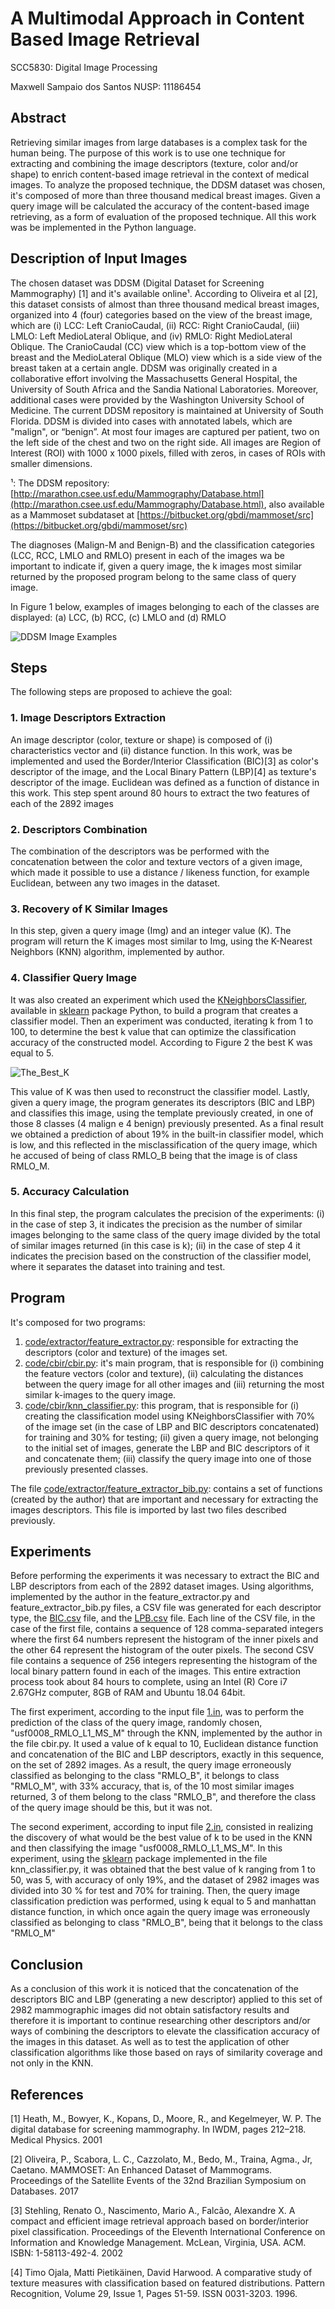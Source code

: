 # A Multimodal Approach in Content Based Image Retrieval

SCC5830: Digital Image Processing

Maxwell Sampaio dos Santos NUSP: 11186454


## Abstract
Retrieving similar images from large databases is a complex task for the human being. The purpose of this work is to use one technique for extracting and combining the image descriptors (texture, color and/or shape) to enrich content-based image retrieval in the context of medical images. To analyze the proposed technique, the DDSM dataset was chosen, it's composed of more than three thousand medical breast images. Given a query image will be calculated the accuracy of the content-based image retrieving, as a form of evaluation of the proposed technique. All this work was be implemented in the Python language.


## Description of Input Images
The chosen dataset was DDSM (Digital Dataset for Screening Mammography) [1] and it's available online¹. According to Oliveira et al [2], this dataset consists of almost than three thousand medical breast images, organized into 4 (four) categories based on the view of the breast image, which are (i) LCC: Left CranioCaudal, (ii) RCC: Right CranioCaudal, (iii) LMLO: Left MedioLateral Oblique, and (iv) RMLO: Right MedioLateral Oblique. The CranioCaudal (CC) view which is a top-bottom view of the breast and the MedioLateral Oblique (MLO) view which is a side view of the breast taken at a certain angle. DDSM was originally created in a collaborative effort involving the Massachusetts General Hospital, the University of South Africa and the Sandia National Laboratories. Moreover, additional cases were provided by the Washington University School of Medicine. The current DDSM repository is maintained at University of South Florida. DDSM is divided into cases with annotated labels, which are "malign", or “benign”. At most four images are captured per patient, two on the left side of the chest and two on the right side. All images are Region of Interest (ROI) with 1000 x 1000 pixels, filled with zeros, in cases of ROIs with smaller dimensions.

¹: The DDSM repository: [http://marathon.csee.usf.edu/Mammography/Database.html](http://marathon.csee.usf.edu/Mammography/Database.html), also available as a Mammoset subdataset at [https://bitbucket.org/gbdi/mammoset/src](https://bitbucket.org/gbdi/mammoset/src)

The diagnoses (Malign-M and Benign-B) and the classification categories (LCC, RCC, LMLO and RMLO) present in each of the images wa be important to indicate if, given a query image, the k images most similar returned by the proposed program belong to the same class of query image.

In Figure 1 below, examples of images belonging to each of the classes are displayed: (a) LCC, (b) RCC, (c) LMLO and (d) RMLO

![DDSM Image Examples](https://github.com/maxssantos/MultimodalApproachCBIR/blob/master/DDSM_Image_Examples.png "DDSM Image Class Examples")

## Steps
The following steps are proposed to achieve the goal:

### 1. Image Descriptors Extraction
An image descriptor (color, texture or shape) is composed of (i) characteristics vector and (ii) distance function. In this work, was be implemented and used the Border/Interior Classification (BIC)[3] as color's descriptor of the image, and the Local Binary Pattern (LBP)[4] as texture's descriptor of the image. Euclidean was defined as a function of distance in this work. This step spent around 80 hours to extract the two features of each of the 2892 images

### 2. Descriptors Combination
The combination of the descriptors was be performed with the concatenation between the color and texture vectors of a given image, which made it possible to use a distance / likeness function, for example Euclidean, between any two images in the dataset.

### 3. Recovery of K Similar Images
In this step, given a query image (Img) and an integer value (K). The program will return the K images most similar to Img, using the K-Nearest Neighbors (KNN) algorithm, implemented by author.

### 4. Classifier Query Image
It was also created an experiment which used the [KNeighborsClassifier](https://scikit-learn.org/stable/modules/generated/sklearn.neighbors.KNeighborsClassifier.html#sklearn.neighbors.KNeighborsClassifier), available in [sklearn](https://scikit-learn.org/stable/modules/classes.html#module-sklearn.neighbors) package Python, to build a program that creates a classifier model. Then an experiment was conducted, iterating k from 1 to 100, to determine the best k value that can optimize the classification accuracy of the constructed model. According to Figure 2 the best K was equal to 5.

![The_Best_K](https://github.com/maxssantos/MultimodalApproachCBIR/blob/master/Figure_2.png "The Best K of KNN Classifier")

This value of K was then used to reconstruct the classifier model. Lastly, given a query image, the program generates its descriptors (BIC and LBP) and classifies this image, using the template previously created, in one of those 8 classes (4 malign e 4 benign) previously presented. As a final result we obtained a prediction of about 19% in the built-in classifier model, which is low, and this reflected in the misclassification of the query image, which he accused of being of class RMLO_B being that the image is of class RMLO_M.

### 5. Accuracy Calculation
In this final step, the program calculates the precision of the experiments: (i) in the case of step 3, it indicates the precision as the number of similar images belonging to the same class of the query image divided by the total of similar images returned (in this case is k); (ii) in the case of step 4 it indicates the precision based on the construction of the classifier model, where it separates the dataset into training and test.


## Program
It's composed for two programs:
1. [code/extractor/feature_extractor.py](https://github.com/maxssantos/MultimodalApproachCBIR/blob/master/code/extractor/feature_extractor.py "Feature Extractor"):  responsible for extracting the descriptors (color and texture) of the images set.
2. [code/cbir/cbir.py](https://github.com/maxssantos/MultimodalApproachCBIR/blob/master/code/cbir/cbir.py "Mammographics CBIR"): it's main program, that is responsible for (i) combining the feature vectors (color and texture), (ii) calculating the distances between the query image for all other images and (iii) returning the most similar k-images to the query image.
3. [code/cbir/knn_classifier.py](https://github.com/maxssantos/MultimodalApproachCBIR/blob/master/code/cbir/knn_classifier.py "Mammographics CBIR KNN"): this program, that is responsible for (i) creating the classification model using KNeighborsClassifier with 70% of the image set (in the case of LBP and BIC descriptors concatenated) for training and 30% for testing; (ii) given a query image, not belonging to the initial set of images, generate the LBP and BIC descriptors of it and concatenate them; (iii) classify the query image into one of those previously presented classes.


The file [code/extractor/feature_extractor_bib.py](https://github.com/maxssantos/MultimodalApproachCBIR/blob/master/code/extractor/feature_extractor_bib.py "Feature Extractor"): contains a set of functions (created by the author) that are important and necessary for extracting the images descriptors. This file is imported by last two files described previously.

## Experiments
Before performing the experiments it was necessary to extract the BIC and LBP descriptors from each of the 2892 dataset images. Using algorithms, implemented by the author in the feature_extractor.py and feature_extractor_bib.py files, a CSV file was generated for each descriptor type, the [BIC.csv](https://github.com/maxssantos/MultimodalApproachCBIR/blob/master/descriptors/DDSM/BIC.csv) file, and the [LPB.csv](https://github.com/maxssantos/MultimodalApproachCBIR/blob/master/descriptors/DDSM/LBP.csv) file. Each line of the CSV file, in the case of the first file, contains a sequence of 128 comma-separated integers where the first 64 numbers represent the histogram of the inner pixels and the other 64 represent the histogram of the outer pixels. The second CSV file contains a sequence of 256 integers representing the histogram of the local binary pattern found in each of the images. This entire extraction process took about 84 hours to complete, using an Intel (R) Core i7 2.67GHz computer, 8GB of RAM and Ubuntu 18.04 64bit.

The first experiment, according to the input file [1.in](https://github.com/maxssantos/MultimodalApproachCBIR/blob/master/code/cbir/1.in), was to perform the prediction of the class of the query image, randomly chosen, "usf0008_RMLO_L1_MS_M" through the KNN, implemented by the author in the file cbir.py. It used a value of k equal to 10, Euclidean distance function and concatenation of the BIC and LBP descriptors, exactly in this sequence, on the set of 2892 images. As a result, the query image erroneously classified as belonging to the class "RMLO_B", it belongs to class "RMLO_M", with 33% accuracy, that is, of the 10 most similar images returned, 3 of them belong to the class "RMLO_B", and therefore the class of the query image should be this, but it was not.

The second experiment, according to input file [2.in](https://github.com/maxssantos/MultimodalApproachCBIR/blob/master/code/cbir/2.in), consisted in realizing the discovery of what would be the best value of k to be used in the KNN and then classifying the image "usf0008_RMLO_L1_MS_M". In this experiment, using the [sklearn](https://scikit-learn.org/stable/modules/classes.html#module-sklearn.neighbors) package implemented in the file knn_classifier.py, it was obtained that the best value of k ranging from 1 to 50, was 5, with accuracy of only 19%, and the dataset of 2982 images was divided into 30 % for test and 70% for training. Then, the query image classification prediction was performed, using k equal to 5 and manhattan distance function, in which once again the query image was erroneously classified as belonging to class "RMLO_B", being that it belongs to the class "RMLO_M"

## Conclusion
As a conclusion of this work it is noticed that the concatenation of the descriptors BIC and LBP (generating a new descriptor) applied to this set of 2982 mammographic images did not obtain satisfactory results and therefore it is important to continue researching other descriptors and/or ways of combining the descriptors to elevate the classification accuracy of the images in this dataset. As well as to test the application of other classification algorithms like those based on rays of similarity coverage and not only in the KNN.

## References
[1] Heath, M., Bowyer, K., Kopans, D., Moore, R., and Kegelmeyer, W. P. The digital database for screening mammography. In IWDM, pages 212–218. Medical Physics. 2001

[2] Oliveira, P., Scabora, L. C., Cazzolato, M., Bedo, M., Traina, Agma., Jr, Caetano. MAMMOSET: An Enhanced Dataset of Mammograms. Proceedings of the Satellite Events of the 32nd Brazilian Symposium on Databases. 2017

[3] Stehling, Renato O., Nascimento, Mario A., Falcão, Alexandre X. A compact and efficient image retrieval approach based on border/interior pixel classification. Proceedings of the Eleventh International Conference on Information and Knowledge Management. McLean, Virginia, USA. ACM. ISBN: 1-58113-492-4. 2002 

[4] Timo Ojala, Matti Pietikäinen, David Harwood. A comparative study of texture measures with classification based on featured distributions. Pattern Recognition, Volume 29, Issue 1, Pages 51-59. ISSN 0031-3203. 1996.
